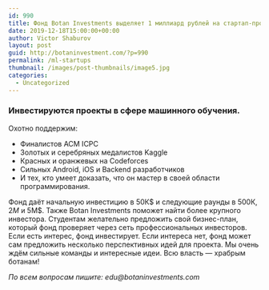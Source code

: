 ```yaml
---
id: 990
title: Фонд Botan Investments выделяет 1 миллиард рублей на стартап-проекты студентам ИТМО и МФТИ
date: 2019-12-18T15:00:00+00:00
author: Victor Shaburov
layout: post
guid: http://botaninvestment.com/?p=990
permalink: /ml-startups
thumbnail: /images/post-thumbnails/image5.jpg
categories:
  - Uncategorized
---
```



### Инвестируются проекты в сфере машинного обучения.

Охотно поддержим:
* Финалистов ACM ICPC
* Золотых и серебряных медалистов Kaggle
* Красных и оранжевых на Codeforces
* Сильных Android, iOS и Backend разработчиков
* И тех, кто умеет доказать, что он мастер в своей области программирования.

Фонд даёт начальную инвестицию в 50К$ и следующие раунды в 500К$, 2М$ и 5М$. Также Botan Investments поможет найти более крупного инвестора.
Студентам желательно предложить свой бизнес-план, который фонд проверяет через сеть профессиональных инвесторов. Если есть интерес, фонд инвестирует. Если интереса нет, фонд может сам предложить несколько перспективных идей для проекта.
Мы очень ждём сильные команды и интересные идеи. Всю власть — храбрым ботанам!

_По всем вопросам пишите: edu@botaninvestments.com_

